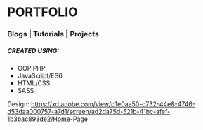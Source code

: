 # PORTFOLIO
### Blogs | Tutorials | Projects

##### CREATED USING:
* OOP PHP
* JavaScript/ES6
* HTML/CSS
* SASS

Design: https://xd.adobe.com/view/d1e0aa50-c732-44e8-4746-d53daa000757-a7d1/screen/ad2da75d-521b-41bc-afef-1b3bac893de2/Home-Page